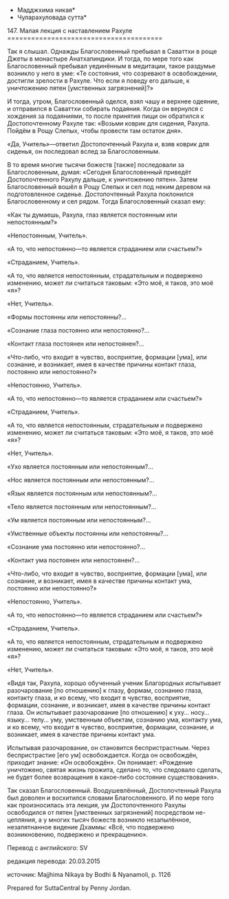 * Мадджхима никая*
* Чуларахуловада сутта*

147\. Малая лекция с наставлением Рахуле
\=\=\=\=\=\=\=\=\=\=\=\=\=\=\=\=\=\=\=\=\=\=\=\=\=\=\=\=\=\=\=\=\=\=\=\=\=\=\=

Так я слышал\. Однажды Благословенный пребывал в Саваттхи в роще Джеты в монастыре Анатхапиндики\. И тогда, по мере того как Благословенный пребывал уединённым в медитации, такое раздумье возникло у него в уме: «Те состояния, что созревают в освобождении, достигли зрелости в Рахуле\. Что если я поведу его дальше, к уничтожению пятен \[умственных загрязнений\]?»

И тогда, утром, Благословенный оделся, взял чашу и верхнее одеяние, и отправился в Саваттхи собирать подаяния\. Когда он вернулся с хождения за подаяниями, то после принятия пищи он обратился к Достопочтенному Рахуле так: «Возьми коврик для сидения, Рахула\. Пойдём в Рощу Слепых, чтобы провести там остаток дня»\.

«Да, Учитель»—ответил Достопочтенный Рахула и, взяв коврик для сиденья, он последовал вслед за Благословенным\.

В то время многие тысячи божеств \[также\] последовали за Благословенным, думая: «Сегодня Благословенный приведёт Достопочтенного Рахулу дальше, к уничтожению пятен»\. Затем Благословенный вошёл в Рощу Слепых и сел под неким деревом на подготовленное сиденье\. Достопочтенный Рахула поклонился Благословенному и сел рядом\. Тогда Благословенный сказал ему:

«Как ты думаешь, Рахула, глаз является постоянным или непостоянным?»

«Непостоянным, Учитель»\.

«А то, что непостоянно—то является страданием или счастьем?»

«Страданием, Учитель»\.

«А то, что является непостоянным, страдательным и подвержено изменению, может ли считаться таковым: «Это моё, я таков, это моё «я»?

«Нет, Учитель»\.

«Формы постоянны или непостоянны?…

«Сознание глаза постоянно или непостоянно?…

«Контакт глаза постоянен или непостоянен?…

«Что\-либо, что входит в чувство, восприятие, формации \[ума\], или сознание, и возникает, имея в качестве причины контакт глаза, постоянно или непостоянно?»

«Непостоянно, Учитель»\.

«А то, что непостоянно—то является страданием или счастьем?»

«Страданием, Учитель»\.

«А то, что является непостоянным, страдательным и подвержено изменению, может ли считаться таковым: «Это моё, я таков, это моё «я»?

«Нет, Учитель»\.

«Ухо является постоянным или непостоянным?…

«Нос является постоянным или непостоянным?…

«Язык является постоянным или непостоянным?…

«Тело является постоянным или непостоянным?…

«Ум является постоянным или непостоянным?…

«Умственные объекты постоянны или непостоянны?…

«Сознание ума постоянно или непостоянно?…

«Контакт ума постоянен или непостоянен?…

«Что\-либо, что входит в чувство, восприятие, формации \[ума\], или сознание, и возникает, имея в качестве причины контакт ума, постоянно или непостоянно?»

«Непостоянно, Учитель»\.

«А то, что непостоянно—то является страданием или счастьем?»

«Страданием, Учитель»\.

«А то, что является непостоянным, страдательным и подвержено изменению, может ли считаться таковым: «Это моё, я таков, это моё «я»?

«Нет, Учитель»\.

«Видя так, Рахула, хорошо обученный ученик Благородных испытывает разочарование \[по отношению\] к глазу, формам, сознанию глаза, контакту глаза, и ко всему, что входит в чувство, восприятие, формации, сознание, и возникает, имея в качестве причины контакт глаза\. Он испытывает разочарование \[по отношению\] к уху… носу… языку… телу… уму, умственным объектам, сознанию ума, контакту ума, и ко всему, что входит в чувство, восприятие, формации, сознание, и возникает, имея в качестве причины контакт ума\.

Испытывая разочарование, он становится беспристрастным\. Через беспристрастие \[его ум\] освобождается\. Когда он освобождён, приходит знание: «Он освобождён»\. Он понимает: «Рождение уничтожено, святая жизнь прожита, сделано то, что следовало сделать, не будет более возвращения в какое\-либо состояние существования»\.

Так сказал Благословенный\. Воодушевлённый, Достопочтенный Рахула был доволен и восхитился словами Благословенного\. И по мере того как произносилась эта лекция, ум Достопочтенного Рахулы освободился от пятен \[умственных загрязнений\] посредством не\-цепляния, а у многих тысяч божеств возникло незапылённое, незапятнанное видение Дхаммы: «Всё, что подвержено возникновению, подвержено и прекращению»\.

Перевод с английского: SV

редакция перевода: 20\.03\.2015

источник: Majjhima Nikaya by Bodhi & Nyanamoli, p\. 1126

Prepared for SuttaCentral by Penny Jordan\.